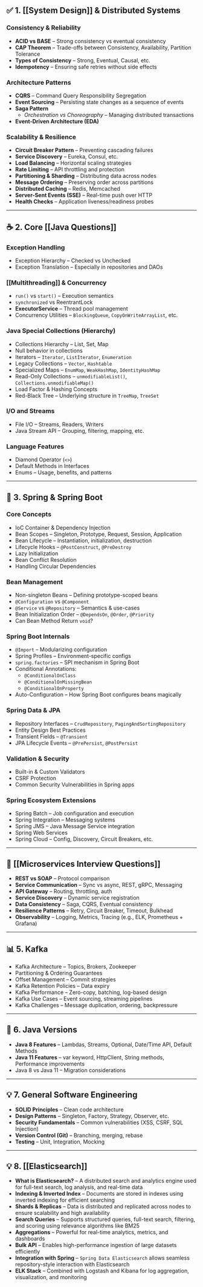 ## ✅ **1. [[System Design]]  & Distributed Systems**

### **Consistency & Reliability**

- **ACID vs BASE** – Strong consistency vs eventual consistency
- **CAP Theorem** – Trade-offs between Consistency, Availability, Partition Tolerance
- **Types of Consistency** – Strong, Eventual, Causal, etc.
- **Idempotency** – Ensuring safe retries without side effects

### **Architecture Patterns**

- **CQRS** – Command Query Responsibility Segregation
- **Event Sourcing** – Persisting state changes as a sequence of events
- **Saga Pattern**
    - *Orchestration vs Choreography* – Managing distributed transactions
- **Event-Driven Architecture (EDA)**

### **Scalability & Resilience**

- **Circuit Breaker Pattern** – Preventing cascading failures
- **Service Discovery** – Eureka, Consul, etc.
- **Load Balancing** – Horizontal scaling strategies
- **Rate Limiting** – API throttling and protection
- **Partitioning & Sharding** – Distributing data across nodes
- **Message Ordering** – Preserving order across partitions
- **Distributed Caching** – Redis, Memcached
- **Server-Sent Events (SSE)** – Real-time push over HTTP
- **Health Checks** – Application liveness/readiness probes

---

## ☕ **2. Core [[Java Questions]]**

### **Exception Handling**

- Exception Hierarchy – Checked vs Unchecked
- Exception Translation – Especially in repositories and DAOs

### **[[Multithreading]] & Concurrency**

- `run()` vs `start()` – Execution semantics
- `synchronized` vs ReentrantLock
- **ExecutorService** – Thread pool management
- Concurrency Utilities – `BlockingQueue`, `CopyOnWriteArrayList`, etc.

### **Java Special Collections (Hierarchy)**

- Collections Hierarchy – List, Set, Map
- Null behavior in collections
- Iterators – `Iterator`, `ListIterator`, `Enumeration`
- Legacy Collections – `Vector`, `Hashtable`
- Specialized Maps – `EnumMap`, `WeakHashMap`, `IdentityHashMap`
- Read-Only Collections – `unmodifiableList()`, `Collections.unmodifiableMap()`
- Load Factor & Hashing Concepts
- Red-Black Tree – Underlying structure in `TreeMap`, `TreeSet`

### **I/O and Streams**

- File I/O – Streams, Readers, Writers
- Java Stream API – Grouping, filtering, mapping, etc.

### **Language Features**

- Diamond Operator (`<>`)
- Default Methods in Interfaces
- Enums – Usage, benefits, and patterns

---

## 🌱 **3. Spring & Spring Boot**

### **Core Concepts**

- IoC Container & Dependency Injection
- Bean Scopes – Singleton, Prototype, Request, Session, Application
- Bean Lifecycle – Instantiation, initialization, destruction
- Lifecycle Hooks – `@PostConstruct`, `@PreDestroy`
- Lazy Initialization
- Bean Conflict Resolution
- Handling Circular Dependencies

### **Bean Management**

- Non-singleton Beans – Defining prototype-scoped beans
- `@Configuration` vs `@Component`
- `@Service` vs `@Repository` – Semantics & use-cases
- Bean Initialization Order – `@DependsOn`, `@Order`, `@Priority`
- Can Bean Method Return `void`?

### **Spring Boot Internals**

- `@Import` – Modularizing configuration
- Spring Profiles – Environment-specific configs
- `spring.factories` – SPI mechanism in Spring Boot
- Conditional Annotations:
    - `@ConditionalOnClass`
    - `@ConditionalOnMissingBean`
    - `@ConditionalOnProperty`
- Auto-Configuration – How Spring Boot configures beans magically

### **Spring Data & JPA**

- Repository Interfaces – `CrudRepository`, `PagingAndSortingRepository`
- Entity Design Best Practices
- Transient Fields – `@Transient`
- JPA Lifecycle Events – `@PrePersist`, `@PostPersist`

### **Validation & Security**

- Built-in & Custom Validators
- CSRF Protection
- Common Security Vulnerabilities in Spring apps

### **Spring Ecosystem Extensions**

- Spring Batch – Job configuration and execution
- Spring Integration – Messaging systems
- Spring JMS – Java Message Service integration
- Spring Web Services
- Spring Cloud – Config, Discovery, Circuit Breakers, etc.

---

## 🧩 **[[Microservices Interview Questions]]**

- **REST vs SOAP** – Protocol comparison
- **Service Communication** – Sync vs async, REST, gRPC, Messaging
- **API Gateway** – Routing, throttling, auth
- **Service Discovery** – Dynamic service registration
- **Data Consistency** – Saga, CQRS, Eventual consistency
- **Resilience Patterns** – Retry, Circuit Breaker, Timeout, Bulkhead
- **Observability** – Logging, Metrics, Tracing (e.g., ELK, Prometheus + Grafana)

---

## 📊 **5. Kafka**

- Kafka Architecture – Topics, Brokers, Zookeeper
- Partitioning & Ordering Guarantees
- Offset Management – Commit strategies
- Kafka Retention Policies – Data expiry
- Kafka Performance – Zero-copy, batching, log-based design
- Kafka Use Cases – Event sourcing, streaming pipelines
- Kafka Challenges – Message duplication, ordering, backpressure

---

## 🔢 **6. Java Versions**

- **Java 8 Features** – Lambdas, Streams, Optional, Date/Time API, Default Methods
- **Java 11 Features** – var keyword, HttpClient, String methods, Performance improvements
- Java 8 vs Java 11 – Migration considerations

---

## 💡 **7. General Software Engineering**

- **SOLID Principles** – Clean code architecture
- **Design Patterns** – Singleton, Factory, Strategy, Observer, etc.
- **Security Fundamentals** – Common vulnerabilities (XSS, CSRF, SQL Injection)
- **Version Control (Git)** – Branching, merging, rebase
- **Testing** – Unit, Integration, Mocking

---

## 💡 **8. [[Elasticsearch]]**

- **What is Elasticsearch?** – A distributed search and analytics engine used for full-text search, log analysis, and real-time data
- **Indexing & Inverted Index** – Documents are stored in indexes using inverted indexing for efficient searching
- **Shards & Replicas** – Data is distributed and replicated across nodes to ensure scalability and high availability
- **Search Queries** – Supports structured queries, full-text search, filtering, and scoring using relevance algorithms like BM25
- **Aggregations** – Powerful for real-time analytics, metrics, and dashboards
- **Bulk API** – Enables high-performance ingestion of large datasets efficiently
- **Integration with Spring** – `Spring Data Elasticsearch` allows seamless repository-style interaction with Elasticsearch
- **ELK Stack** – Combined with Logstash and Kibana for log aggregation, visualization, and monitoring